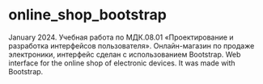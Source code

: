 # online_shop_bootstrap
January 2024. Учебная работа по МДК.08.01 «Проектирование и разработка интерфейсов пользователя». Онлайн-магазин по продаже электроники, интерфейс сделан с использованием Bootstrap. Web interface for the online shop of electronic devices. It was made with Bootstrap.
